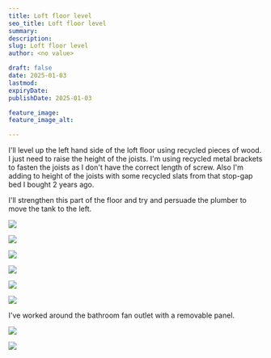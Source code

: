 ```yaml
---
title: Loft floor level
seo_title: Loft floor level
summary:
description:
slug: Loft floor level
author: <no value>

draft: false
date: 2025-01-03
lastmod:
expiryDate:
publishDate: 2025-01-03

feature_image:
feature_image_alt:

---
```

I'll level up the left hand side of the loft floor using recycled pieces of wood. I just need to raise the height of the
joists. I'm using recycled metal brackets to fasten the joists as I don't have the correct length of screw. Also
I'm adding to height of the joists with some recycled slats from that stop-gap bed I bought 2 years ago.

I'll strengthen this part of the floor and try and persuade the plumber to move the tank to the left.

![](/images/1437.jpeg)

![](/images/1438.jpeg)

![](/images/1439.jpeg)

![](/images/1440.jpeg)

![](/images/1431.jpeg)



![](/images/1445.jpeg)


I've worked around the bathroom fan outlet with a removable panel.



![](/images/1452.jpeg)

![](/images/1453.jpeg)



